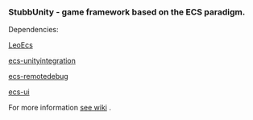### StubbUnity - game framework based on the ECS paradigm.

Dependencies:

[LeoEcs](https://github.com/Leopotam/ecs)

[ecs-unityintegration](https://github.com/Leopotam/ecs-unityintegration)

[ecs-remotedebug](https://github.com/Leopotam/ecs-remotedebug)

[ecs-ui](git@github.com:VirtualMaestro/ecs-ui.git)
 
 For more information [see wiki](https://github.com/VirtualMaestro/StubbUnity/wiki) .

